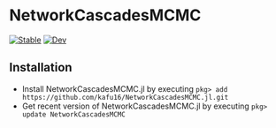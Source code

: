 # NetworkCascadesMCMC

[![Stable](https://img.shields.io/badge/docs-stable-blue.svg)](https://kafu16.github.io/NetworkCascadesMCMC.jl/stable)
[![Dev](https://img.shields.io/badge/docs-dev-blue.svg)](https://kafu16.github.io/NetworkCascadesMCMC.jl/dev)

## Installation
 - Install NetworkCascadesMCMC.jl by executing `pkg> add https://github.com/kafu16/NetworkCascadesMCMC.jl.git`
 - Get recent version of NetworkCascadesMCMC.jl by executing `pkg> update NetworkCascadesMCMC`
